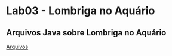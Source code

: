 # Lab03 - Lombriga no Aquário

## Arquivos Java sobre Lombriga no Aquário

[Arquivos](src/pt/c02oo/s02classe/s03lombriga/)